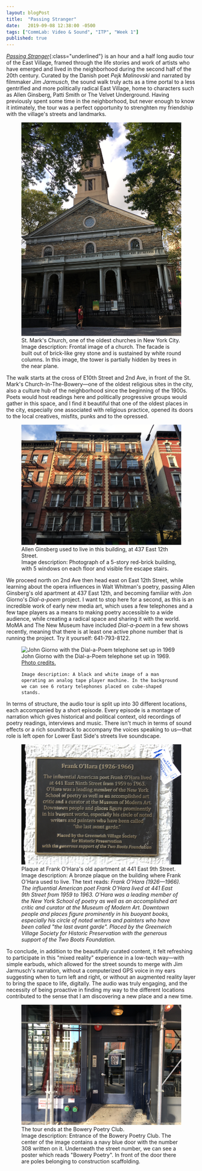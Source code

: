 ```yaml
---
layout: blogPost
title:  "Passing Stranger"
date:   2019-09-08 12:38:00 -0500
tags: ["CommLab: Video & Sound", "ITP", "Week 1"]
published: true
---
```

[*Passing Stranger*](http://eastvillagepoetrywalk.org/){:class="underlined"} is an hour and a half long audio tour of the East Village, framed through the life stories and work of artists who have emerged and lived in the neighborhood during the second half of the 20th century. Curated by the Danish poet *Pejk Malinovski* and narrated by filmmaker *Jim Jarmusch*, the sound walk truly acts as a time portal to a less gentrified and more politically radical East Village, home to characters such as Allen Ginsberg, Patti Smith or The Velvet Underground. Having previously spent some time in the neighborhood, but never enough to know it intimately, the tour was a perfect opportunity to strenghten my friendship with the village's streets and landmarks.

<figure>
  <img src="/assets/images/blog/2019-09-08-passing-stranger/church.jpg" alt="Image of St. Mark's Church."/>
  <figcaption>
    St. Mark's Church, one of the oldest churches in New York City.<br/>
    Image description: Frontal image of a church. The facade is built out of brick-like grey stone and is sustained by white round columns. In this image, the tower is partially hidden by trees in the near plane.
  </figcaption>
</figure>

The walk starts at the cross of E10th Street and 2nd Ave, in front of the St. Mark's Church-In-The-Bowery—one of the oldest religious sites in the city, also a culture hub of the neighborhood since the beginning of the 1900s. Poets would host readings here and politically progressive groups would gather in this space, and I find it beautiful that one of the oldest places in the city, especially one associated with religious practice, opened its doors to the local creatives, misfits, punks and to the opressed. 

<figure>
  <img src="/assets/images/blog/2019-09-08-passing-stranger/allen_ginsberg.jpg" alt="Image of Allen Ginsberg's old apartment building."/>
  <figcaption>
    Allen Ginsberg used to live in this building, at 437 East 12th Street.<br/>
    Image description: Photograph of a 5-story red-brick building, with 5 windows on each floor and visible fire escape stairs.
  </figcaption>
</figure>

We proceed north on 2nd Ave then head east on East 12th Street, while learning about the opera influences in Walt Whitman's poetry, passing Allen Ginsberg's old apartment at 437 East 12th, and becoming familiar with Jon Giorno's *Dial-a-poem* project. I want to stop here for a second, as this is an incredible work of early new media art, which uses a few telephones and a few tape players as a means to making poetry accessible to a wide audience, while creating a radical space and sharing it with the world. MoMA and The New Museum have included *Dial-a-poem* in a few shows recently, meaning that there is at least one active phone number that is running the project. Try it yourself: 641-793-8122.

<figure>
  <img src="https://miro.medium.com/max/640/0*0fBw9d2K29RJlP3_.jpg" alt="John Giorno with the Dial-a-Poem telephone set up in 1969"/>
  <figcaption>
    John Giorno with the Dial-a-Poem telephone set up in 1969. <a class="underlined" href="https://medium.com/@JimBarrett/dial-a-poem-poets-radicalizing-space-with-the-telephone-bfb50cd8f36c" target="__blank">Photo credits.</a>
    <br/>

    Image description: A black and white image of a man operating an analog tape player machine. In the background we can see 6 rotary telephones placed on cube-shaped stands.
  </figcaption>
</figure>


In terms of structure, the audio tour is split up into 30 different locations, each accompanied by a short episode. Every episode is a montage of narration which gives historical and political context, old recordings of poetry readings, interviews and music. There isn't much in terms of sound effects or a rich soundtrack to accompany the voices speaking to us—that role is left open for Lower East Side's streets live soundscape.

<figure>
  <img src="/assets/images/blog/2019-09-08-passing-stranger/frank_ohara.jpg" alt="Plaque at Frank O'Hara's old apartment at 441 East 9th Street"/>
  <figcaption>
    Plaque at Frank O'Hara's old apartment at 441 East 9th Street.<br/>
    Image description: A bronze plaque on the building where Frank O'Hara used to live. The text reads: <em>Frank O'Hara (1926—1966). The influential American poet Frank O'Hara lived at 441 East 9th Street from 1959 to 1963. O'Hara was a leading member of the New York School of poetry as well as an accomplished art critic and curator at the Museum of Modern Art. Downtown people and places figure prominently in his buoyant books, especially his circle of noted writers and painters who have been called "the last avant garde". Placed by the Greenwich Village Society for Historic Preservation with the generous support of the Two Boots Foundation.</em>
  </figcaption>
</figure>

To conclude, in addition to the beautifully curated content, it felt refreshing to participate in this "mixed reality" experience in a low-tech way—with simple earbuds, which allowed for the street sounds to merge with Jim Jarmusch's narration, without a computerized GPS voice in my ears suggesting when to turn left and right, or without an augmented reality layer to bring the space to life, digitally. The audio was truly engaging, and the necessity of being proactive in finding my way to the different locations contributed to the sense that I am discovering a new place and a new time. 

<figure>
  <img src="/assets/images/blog/2019-09-08-passing-stranger/bowery_poetry_club.jpg" alt="Bowery Poetry Club entrance"/>
  <figcaption>
    The tour ends at the Bowery Poetry Club.<br/>
    Image description: Entrance of the Bowery Poetry Club. The center of the image contains a navy blue door with the number 308 written on it. Underneath the street number, we can see a poster which reads "Bowery Poetry". In front of the door there are poles belonging to construction scaffolding.
  </figcaption>
</figure>
